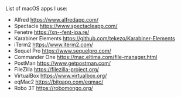 List of macOS apps I use:

* Alfred https://www.alfredapp.com/
* Spectacle https://www.spectacleapp.com/
* Fenetre https://xn--fent-ipa.re/
* Karabiner Elements https://github.com/tekezo/Karabiner-Elements
* iTerm2 https://www.iterm2.com/
* Sequel Pro https://www.sequelpro.com/
* Commander One https://mac.eltima.com/file-manager.html
* PostMan https://www.getpostman.com/
* FileZilla https://filezilla-project.org/
* VirtualBox https://www.virtualbox.org/
* eqMac2 https://bitgapp.com/eqmac/
* Robo 3T https://robomongo.org/
